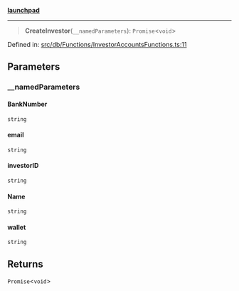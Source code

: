 [**launchpad**](index.md)

***

> **CreateInvestor**(`__namedParameters`): `Promise`\<`void`\>

Defined in: [src/db/Functions/InvestorAccountsFunctions.ts:11](https://github.com/victorbratov/launchpad/blob/ba912ff5e4884ef55d41a8ab239f2bb8e81f8ecb/src/db/Functions/InvestorAccountsFunctions.ts#L11)

## Parameters

### \_\_namedParameters

#### BankNumber

`string`

#### email

`string`

#### investorID

`string`

#### Name

`string`

#### wallet

`string`

## Returns

`Promise`\<`void`\>
